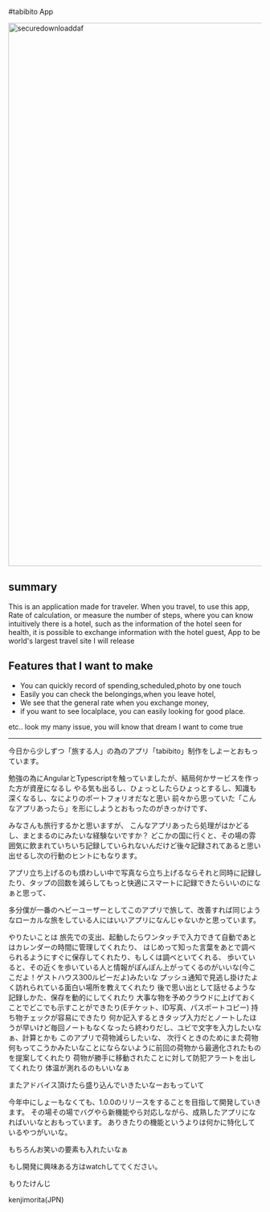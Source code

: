 #tabibito App

<img src="http://kenjimorita.jp/wp-content/uploads/2015/08/securedownloaddaf.jpeg" alt="securedownloaddaf" width="1080" height="1080" class="alignnone size-full wp-image-8255" />

## summary
This is an application made for traveler.
When you travel, to use this app,
Rate of calculation, or measure the number of steps, where you can know intuitively there is a hotel, such as the information of the hotel seen for health, it is possible to exchange information with the hotel guest,
App to be world's largest travel site I will release

## Features that I want to make

- You can quickly record of spending,scheduled,photo by one touch
- Easily you can check the belongings,when you leave hotel,
- We see that the general rate when you exchange money,
- if you want to see localplace, you can easily looking for good place.


etc.. look my many issue, you will know that dream I want to come true


<hr />

今日から少しずつ「旅する人」の為のアプリ「tabibito」制作をしよーとおもっています。





勉強の為にAngularとTypescriptを触っていましたが、結局何かサービスを作った方が資産になるし
やる気も出るし、ひょっとしたらひょっとするし、知識も深くなるし、なによりのポートフォリオだなと思い
前々から思っていた「こんなアプリあったら」を形にしようとおもったのがきっかけです、

みなさんも旅行するかと思いますが、
こんなアプリあったら処理がはかどるし、まとまるのにみたいな経験ないですか？
どこかの国に行くと、その場の雰囲気に飲まれていちいち記録していられないんだけど後々記録されてあると思い出せるし次の行動のヒントにもなります。

アプリ立ち上げるのも煩わしい中で写真なら立ち上げるならそれと同時に記録したり、タップの回数を減らしてもっと快適にスマートに記録できたらいいのになぁと思って、

多分僕が一番のヘビーユーザーとしてこのアプリで旅して、改善すれば同じようなローカルな旅をしている人にはいいアプリになんじゃないかと思っています。

やりたいことは
旅先での支出、起動したらワンタッチで入力できて自動であとはカレンダーの時間に管理してくれたり、
はじめって知った言葉をあとで調べられるようにすぐに保存してくれたり、もしくは調べといてくれる、
歩いていると、その近くを歩いている人と情報がぽんぽん上がってくるのがいいな(今ここだよ！ゲストハウス300ルピーだよ)みたいな
プッシュ通知で見逃し掛けたよく訪れられている面白い場所を教えてくれたり
後で思い出として話せるような記録しかた、保存を動的にしてくれたり
大事な物を予めクラウドに上げておくことでどこでも示すことができたり(Eチケット、ID写真、パスポートコピー)
持ち物チェックが容易にできたり
何か記入するときタップ入力だとノートしたほうが早いけど毎回ノートもなくなったら終わりだし、ユビで文字を入力したいなぁ、計算とかも
このアプリで荷物減らしたいな、
次行くときのためにまた荷物何もってこうかみたいなことにならないように前回の荷物から最適化されたものを提案してくれたり
荷物が勝手に移動されたことに対して防犯アラートを出してくれたり
体温が測れるのもいいなぁ


またアドバイス頂けたら盛り込んでいきたいなーおもっていて

今年中にしょーもなくても、1.0.0のリリースをすることを目指して開発していきます。
その場その場でバグやら新機能やら対応しながら、成熟したアプリになればいいなとおもっています。
ありきたりの機能というよりは何かに特化しているやつがいいな。

もちろんお笑いの要素も入れたいなぁ

もし開発に興味ある方はwatchしててください。

もりたけんじ


kenjimorita(JPN)

